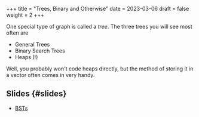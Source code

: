 +++
title = "Trees, Binary and Otherwise"
date = 2023-03-06
draft = false
weight = 2
+++

One special type of graph is called a *tree*.  The three trees you will see most often are
- General Trees
- Binary Search Trees 
- Heaps (!)

Well, you probably won't code heaps directly, but the method of storing it in a vector often comes in very handy.


## Slides {#slides}

-   [BSTs](/slides/bsts.pdf)
